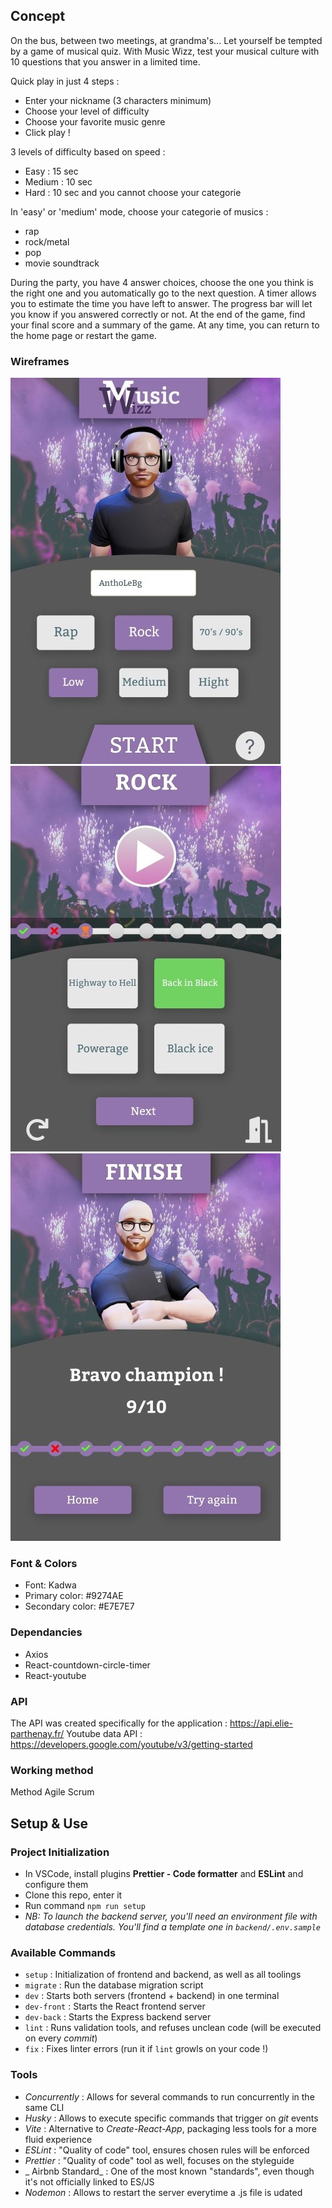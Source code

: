 ## Concept
On the bus, between two meetings, at grandma's... Let yourself be tempted by a game of musical quiz. With Music Wizz, test your musical culture with 10 questions that you answer in a limited time.

Quick play in just 4 steps :
 - Enter your nickname (3 characters minimum)
 - Choose your level of difficulty
 - Choose your favorite music genre
 - Click play !

3 levels of difficulty based on speed :
 - Easy : 15 sec
 - Medium : 10 sec
 - Hard : 10 sec and you cannot choose your categorie

In 'easy' or 'medium' mode, choose your categorie of musics :
 - rap
 - rock/metal
 - pop
 - movie soundtrack

During the party, you have 4 answer choices, choose the one you think is the right one and you automatically go to the next question. 
A timer allows you to estimate the time you have left to answer.
The progress bar will let you know if you answered correctly or not.
At the end of the game, find your final score and a summary of the game.
At any time, you can return to the home page or restart the game.

### Wireframes

![alt text](./frontend/src/assets/wireframes/P2%20home.png)
![alt text](./frontend/src/assets/wireframes/P2%20quizz.png)
![alt text](./frontend/src/assets/wireframes/P2%20score.png)

### Font & Colors

- Font: Kadwa
- Primary color: #9274AE
- Secondary color: #E7E7E7

### Dependancies
 - Axios
 - React-countdown-circle-timer
 - React-youtube

### API
The API was created specifically for the application : 
https://api.elie-parthenay.fr/
Youtube data API : 
https://developers.google.com/youtube/v3/getting-started

### Working method 
Method Agile Scrum

## Setup & Use

### Project Initialization

- In VSCode, install plugins **Prettier - Code formatter** and **ESLint** and configure them
- Clone this repo, enter it
- Run command `npm run setup`
- _NB: To launch the backend server, you'll need an environment file with database credentials. You'll find a template one in `backend/.env.sample`_

### Available Commands

- `setup` : Initialization of frontend and backend, as well as all toolings
- `migrate` : Run the database migration script
- `dev` : Starts both servers (frontend + backend) in one terminal
- `dev-front` : Starts the React frontend server
- `dev-back` : Starts the Express backend server
- `lint` : Runs validation tools, and refuses unclean code (will be executed on every _commit_)
- `fix` : Fixes linter errors (run it if `lint` growls on your code !)

### Tools

- _Concurrently_ : Allows for several commands to run concurrently in the same CLI
- _Husky_ : Allows to execute specific commands that trigger on _git_ events
- _Vite_ : Alternative to _Create-React-App_, packaging less tools for a more fluid experience
- _ESLint_ : "Quality of code" tool, ensures chosen rules will be enforced
- _Prettier_ : "Quality of code" tool as well, focuses on the styleguide
- _ Airbnb Standard_ : One of the most known "standards", even though it's not officially linked to ES/JS
- _Nodemon_ : Allows to restart the server everytime a .js file is udated